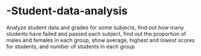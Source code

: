# -Student-data-analysis
Analyze student data and grades for some subjects, find out how many students have failed and passed each subject, find out the proportion of males and females in each group, show average, highest and lowest scores for students, and number of students in each group
